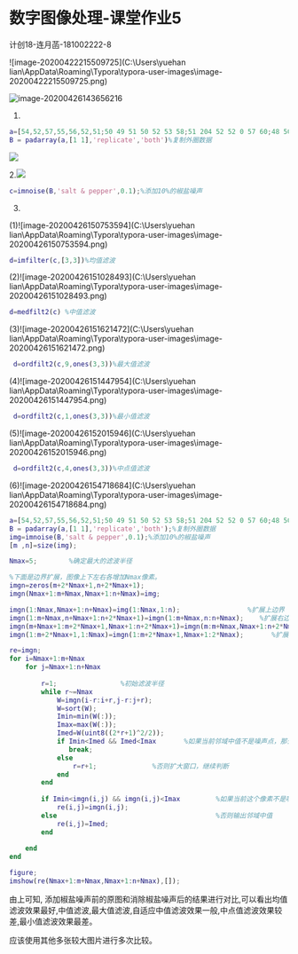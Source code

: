 # 数字图像处理-课堂作业5

计创18-连月菡-181002222-8

![image-20200422215509725](C:\Users\yuehan lian\AppData\Roaming\Typora\typora-user-images\image-20200422215509725.png)

![image-20200426143656216](https://raw.githubusercontent.com/fafaface/Picgo_Typora/master/icgo/image-20200426143656216.png)

1.

```matlab
a=[54,52,57,55,56,52,51;50 49 51 50 52 53 58;51 204 52 52 0 57 60;48 50 51 49 53 59 63;49 51 52 55 58 64 67;50 54 57 60 63 67 70;51 55 59 62 65 69 72]
B = padarray(a,[1 1],'replicate','both')%复制外圈数据
```

![](https://raw.githubusercontent.com/fafaface/Picgo_Typora/master/icgo/20200426145157.png)

2.![](https://raw.githubusercontent.com/fafaface/Picgo_Typora/master/icgo/20200426145723.png)

```matlab
c=imnoise(B,'salt & pepper',0.1);%添加10%的椒盐噪声
```

3.

(1)![image-20200426150753594](C:\Users\yuehan lian\AppData\Roaming\Typora\typora-user-images\image-20200426150753594.png)

```matlab
d=imfilter(c,[3,3])%均值滤波
```

(2)![image-20200426151028493](C:\Users\yuehan lian\AppData\Roaming\Typora\typora-user-images\image-20200426151028493.png)

```matlab
d=medfilt2(c) %中值滤波
```

(3)![image-20200426151621472](C:\Users\yuehan lian\AppData\Roaming\Typora\typora-user-images\image-20200426151621472.png)

```matlab
 d=ordfilt2(c,9,ones(3,3))%最大值滤波
```

(4)![image-20200426151447954](C:\Users\yuehan lian\AppData\Roaming\Typora\typora-user-images\image-20200426151447954.png)

```matlab
 d=ordfilt2(c,1,ones(3,3))%最小值滤波
```

(5)![image-20200426152015946](C:\Users\yuehan lian\AppData\Roaming\Typora\typora-user-images\image-20200426152015946.png)

```matlab
 d=ordfilt2(c,4,ones(3,3))%中点值滤波
```



(6)![image-20200426154718684](C:\Users\yuehan lian\AppData\Roaming\Typora\typora-user-images\image-20200426154718684.png)

```matlab
a=[54,52,57,55,56,52,51;50 49 51 50 52 53 58;51 204 52 52 0 57 60;48 50 51 49 53 59 63;49 51 52 55 58 64 67;50 54 57 60 63 67 70;51 55 59 62 65 69 72];
B = padarray(a,[1 1],'replicate','both');%复制外圈数据
img=imnoise(B,'salt & pepper',0.1);%添加10%的椒盐噪声
[m ,n]=size(img);

Nmax=5;        %确定最大的滤波半径

%下面是边界扩展，图像上下左右各增加Nmax像素。
imgn=zeros(m+2*Nmax+1,n+2*Nmax+1);
imgn(Nmax+1:m+Nmax,Nmax+1:n+Nmax)=img;

imgn(1:Nmax,Nmax+1:n+Nmax)=img(1:Nmax,1:n);                 %扩展上边界
imgn(1:m+Nmax,n+Nmax+1:n+2*Nmax+1)=imgn(1:m+Nmax,n:n+Nmax);    %扩展右边界
imgn(m+Nmax+1:m+2*Nmax+1,Nmax+1:n+2*Nmax+1)=imgn(m:m+Nmax,Nmax+1:n+2*Nmax+1);    %扩展下边界
imgn(1:m+2*Nmax+1,1:Nmax)=imgn(1:m+2*Nmax+1,Nmax+1:2*Nmax);       %扩展左边界

re=imgn;
for i=Nmax+1:m+Nmax
    for j=Nmax+1:n+Nmax
        
        r=1;                %初始滤波半径
        while r~=Nmax
            W=imgn(i-r:i+r,j-r:j+r);
            W=sort(W);
            Imin=min(W(:));
            Imax=max(W(:));
            Imed=W(uint8((2*r+1)^2/2));
            if Imin<Imed && Imed<Imax       %如果当前邻域中值不是噪声点，那么就用此次的邻域
               break;
            else
                r=r+1;              %否则扩大窗口，继续判断
            end          
        end
        
        if Imin<imgn(i,j) && imgn(i,j)<Imax         %如果当前这个像素不是噪声，原值输出
            re(i,j)=imgn(i,j);
        else                                        %否则输出邻域中值
            re(i,j)=Imed;
        end
        
    end
end

figure;
imshow(re(Nmax+1:m+Nmax,Nmax+1:n+Nmax),[]);
```



由上可知, 添加椒盐噪声前的原图和消除椒盐噪声后的结果进行对比,可以看出均值滤波效果最好,中值滤波,最大值滤波,自适应中值滤波效果一般,中点值滤波效果较差,最小值滤波效果最差。

应该使用其他多张较大图片进行多次比较。